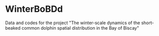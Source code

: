 # WinterBoBDd
Data and codes for the project "The winter-scale dynamics of the short-beaked common dolphin spatial distribution in the Bay of Biscay"
